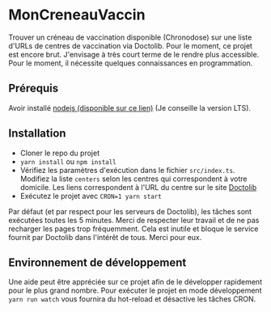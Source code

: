 # MonCreneauVaccin

Trouver un créneau de vaccination disponible (Chronodose) sur une liste d'URLs de centres de vaccination via Doctolib. Pour le moment, ce projet est encore
brut. J'envisage à très court terme de le rendre plus accessible. Pour le moment, il nécessite quelques connaissances en programmation.

## Prérequis

Avoir installé [nodejs (disponible sur ce lien)](https://nodejs.org/en/) (Je conseille la version LTS).

## Installation

- Cloner le repo du projet
- `yarn install` ou `npm install`
- Vérifiez les paramètres d'exécution dans le fichier `src/index.ts`. Modifiez la liste `centers` selon les centres qui correspondent à votre domicile. Les liens correspondent à l'URL du centre sur le site [Doctolib](https://doctolib.fr)
- Exécutez le projet avec `CRON=1 yarn start`

Par défaut (et par respect pour les serveurs de Doctolib), les tâches sont exécutées toutes les 5 minutes. Merci de respecter leur travail et de ne pas recharger les pages trop fréquemment. Cela est inutile et bloque le service fournit par Doctolib dans l'intérêt de tous. Merci pour eux.

## Environnement de développement

Une aide peut être appréciée sur ce projet afin de le développer rapidement pour le plus grand nombre. Pour exécuter le projet en mode développement `yarn run watch` vous fournira du hot-reload et désactive les tâches CRON.
